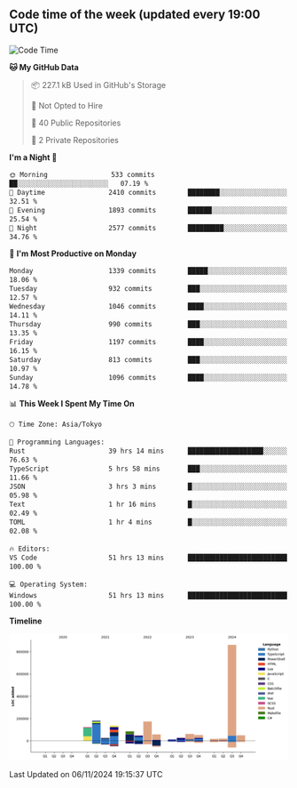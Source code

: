 ## Code time of the week (updated every 19:00 UTC)

<!--START_SECTION:waka-->
![Code Time](http://img.shields.io/badge/Code%20Time-3%2C892%20hrs%201%20min-blue)

**🐱 My GitHub Data** 

> 📦 227.1 kB Used in GitHub's Storage 
 > 
> 🚫 Not Opted to Hire
 > 
> 📜 40 Public Repositories 
 > 
> 🔑 2 Private Repositories 
 > 
**I'm a Night 🦉** 

```text
🌞 Morning                533 commits         ██░░░░░░░░░░░░░░░░░░░░░░░   07.19 % 
🌆 Daytime                2410 commits        ████████░░░░░░░░░░░░░░░░░   32.51 % 
🌃 Evening                1893 commits        ██████░░░░░░░░░░░░░░░░░░░   25.54 % 
🌙 Night                  2577 commits        █████████░░░░░░░░░░░░░░░░   34.76 % 
```
📅 **I'm Most Productive on Monday** 

```text
Monday                   1339 commits        █████░░░░░░░░░░░░░░░░░░░░   18.06 % 
Tuesday                  932 commits         ███░░░░░░░░░░░░░░░░░░░░░░   12.57 % 
Wednesday                1046 commits        ████░░░░░░░░░░░░░░░░░░░░░   14.11 % 
Thursday                 990 commits         ███░░░░░░░░░░░░░░░░░░░░░░   13.35 % 
Friday                   1197 commits        ████░░░░░░░░░░░░░░░░░░░░░   16.15 % 
Saturday                 813 commits         ███░░░░░░░░░░░░░░░░░░░░░░   10.97 % 
Sunday                   1096 commits        ████░░░░░░░░░░░░░░░░░░░░░   14.78 % 
```


📊 **This Week I Spent My Time On** 

```text
🕑︎ Time Zone: Asia/Tokyo

💬 Programming Languages: 
Rust                     39 hrs 14 mins      ███████████████████░░░░░░   76.63 % 
TypeScript               5 hrs 58 mins       ███░░░░░░░░░░░░░░░░░░░░░░   11.66 % 
JSON                     3 hrs 3 mins        █░░░░░░░░░░░░░░░░░░░░░░░░   05.98 % 
Text                     1 hr 16 mins        █░░░░░░░░░░░░░░░░░░░░░░░░   02.49 % 
TOML                     1 hr 4 mins         █░░░░░░░░░░░░░░░░░░░░░░░░   02.08 % 

🔥 Editors: 
VS Code                  51 hrs 13 mins      █████████████████████████   100.00 % 

💻 Operating System: 
Windows                  51 hrs 13 mins      █████████████████████████   100.00 % 
```

**Timeline**

![Lines of Code chart](https://raw.githubusercontent.com/SARDONYX-sard/SARDONYX-sard/main/assets/bar_graph.png)


 Last Updated on 06/11/2024 19:15:37 UTC
<!--END_SECTION:waka-->